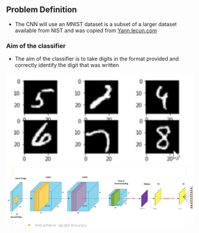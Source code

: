 ## Problem Definition

- The CNN will use an MNIST dataset is a subset of a larger dataset available from NIST and was copied from [Yann.lecun.com](http://yann.lecun.com/exdb/mnist/)

### Aim of the classifier
- The aim of the classifier is to take digits in the format provided and correctly identify the digit that was written

![Handwriting Recognition](./images/handwritting_recog.png)
![CNN Model Illustration](./images/keras_cnn_model.png)